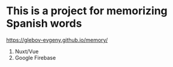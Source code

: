 # This is a project for memorizing Spanish words

https://glebov-evgeny.github.io/memory/

1) Nuxt/Vue
2) Google Firebase

